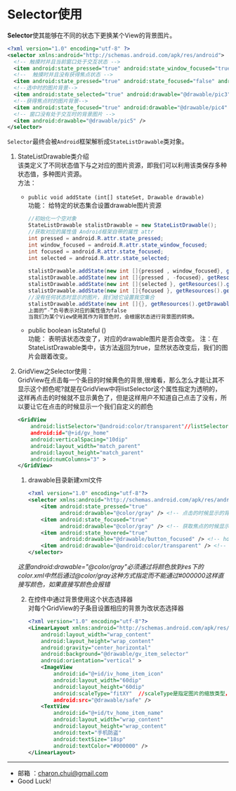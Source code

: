 Selector使用
===

**Selector**使其能够在不同的状态下更换某个View的背景图片。
```xml
<?xml version="1.0" encoding="utf-8" ?>     
<selector xmlns:android="http://schemas.android.com/apk/res/android">   
  <!-- 触摸时并且当前窗口处于交互状态 -->    
  <item android:state_pressed="true" android:state_window_focused="true" android:drawable= "@drawable/pic1" />  
  <!--  触摸时并且没有获得焦点状态 -->    
  <item android:state_pressed="true" android:state_focused="false" android:drawable="@drawable/pic2" />    
  <!--选中时的图片背景-->    
  <item android:state_selected="true" android:drawable="@drawable/pic3" />     
  <!--获得焦点时的图片背景-->    
  <item android:state_focused="true" android:drawable="@drawable/pic4" />    
  <!-- 窗口没有处于交互时的背景图片 -->    
  <item android:drawable="@drawable/pic5" />   
</selector>
```
`Selector`最终会被`Android`框架解析成`StateListDrawable`类对象。

1. StateListDrawable类介绍    
    该类定义了不同状态值下与之对应的图片资源，即我们可以利用该类保存多种状态值，多种图片资源。     
	方法：
    - `public void addState (int[] stateSet, Drawable drawable)`    
        功能： 给特定的状态集合设置drawable图片资源
    	```java
		//初始化一个空对象  
		StateListDrawable stalistDrawable = new StateListDrawable();  
		//获取对应的属性值 Android框架自带的属性 attr  
		int pressed = android.R.attr.state_pressed;  
		int window_focused = android.R.attr.state_window_focused;  
		int focused = android.R.attr.state_focused;  
		int selected = android.R.attr.state_selected;  
		  
		stalistDrawable.addState(new int []{pressed , window_focused}, getResources().getDrawable(R.drawable.pic1));  
		stalistDrawable.addState(new int []{pressed , -focused}, getResources().getDrawable(R.drawable.pic2);  
		stalistDrawable.addState(new int []{selected }, getResources().getDrawable(R.drawable.pic3);  
		stalistDrawable.addState(new int []{focused }, getResources().getDrawable(R.drawable.pic4);  
		//没有任何状态时显示的图片，我们给它设置我空集合  
		stalistDrawable.addState(new int []{}, getResources().getDrawable(R.drawable.pic5);  
		上面的“-”负号表示对应的属性值为false
		当我们为某个View使用其作为背景色时，会根据状态进行背景图的转换。
    	```
    - public boolean isStateful ()     
        功能： 表明该状态改变了，对应的drawable图片是否会改变。
        注：在StateListDrawable类中，该方法返回为true，显然状态改变后，我们的图片会跟着改变。

2. GridView之Selector使用：  
    GridView在点击每一个条目的时候黄色的背景,很难看，那么怎么才能让其不显示这个颜色呢?就是在GridView中将listSelector这个属性指定为透明的，
	这样再点击的时候就不显示黄色了，但是这样用户不知道自己点击了没有，所以要让它在点击的时候显示一个我们自定义的颜色     
    ```xml
    <GridView
        android:listSelector="@android:color/transparent"//listSelector用于标示当前的条目被选择的时候的状态
        android:id="@+id/gv_home"
        android:verticalSpacing="10dip"
        android:layout_width="match_parent"
        android:layout_height="match_parent"
        android:numColumns="3" >
    </GridView>
    ``` 
    1. drawable目录新建xml文件
    	```xml
    	<?xml version="1.0" encoding="utf-8"?>
    	<selector xmlns:android="http://schemas.android.com/apk/res/android">
    		<item android:state_pressed="true"
    			  android:drawable="@color/gray" /> <!-- 点击的时候显示的背景 -->
    		<item android:state_focused="true"
    			  android:drawable="@color/gray" /> <!-- 获取焦点的时候显示的背景 -->
    		<item android:state_hovered="true"
    			  android:drawable="@drawable/button_focused" /> <!-- hovered -->
    		<item android:drawable="@android:color/transparent" /> <!-- 平常状态显示的颜色 -->
    	</selector>
    	```	
    *这里android:drawable="@color/gray"必须通过将颜色放到res下的color.xml中然后通过@color/gray这种方式指定而不能通过#000000这样直接写颜色，如果直接写颜色会报错*
    
    2. 在控件中通过背景使用这个状态选择器 		
        对每个GridView的子条目设置相应的背景为改状态选择器
        ```xml
    	<?xml version="1.0" encoding="utf-8"?>
    	<LinearLayout xmlns:android="http://schemas.android.com/apk/res/android"
    		android:layout_width="wrap_content"
    		android:layout_height="wrap_content"
    		android:gravity="center_horizontal"
    		android:background="@drawable/gv_item_selector"
    		android:orientation="vertical" >
    		<ImageView
    			android:id="@+id/iv_home_item_icon"
    			android:layout_width="60dip"
    			android:layout_height="60dip"
    			android:scaleType="fitXY"  //scaleType是指定图片的缩放类型， fitXY就是填充x和y轴
    			android:src="@drawable/safe" />
    		<TextView
    			android:id="@+id/tv_home_item_name"
    			android:layout_width="wrap_content"
    			android:layout_height="wrap_content"
    			android:text="手机防盗"
    			android:textSize="18sp"
    			android:textColor="#000000" />
    	</LinearLayout>
        ```
        
---

- 邮箱 ：charon.chui@gmail.com  
- Good Luck! 